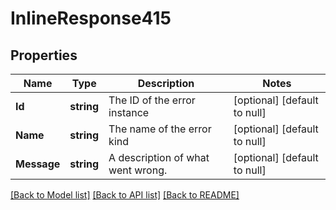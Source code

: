 # InlineResponse415

## Properties
Name | Type | Description | Notes
------------ | ------------- | ------------- | -------------
**Id** | **string** | The ID of the error instance | [optional] [default to null]
**Name** | **string** | The name of the error kind | [optional] [default to null]
**Message** | **string** | A description of what went wrong. | [optional] [default to null]

[[Back to Model list]](../README.md#documentation-for-models) [[Back to API list]](../README.md#documentation-for-api-endpoints) [[Back to README]](../README.md)

